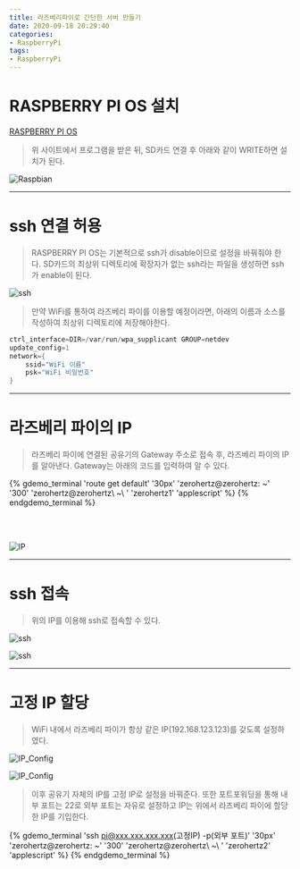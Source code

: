 ```yaml
---
title: 라즈베리파이로 간단한 서버 만들기
date: 2020-09-18 20:29:40
categories:
- RaspberryPi
tags:
- RaspberryPi
---
```

# RASPBERRY PI OS 설치

[RASPBERRY PI OS](https://www.raspberrypi.org/downloads/)

> 위 사이트에서 프로그램을 받은 뒤, SD카드 연결 후 아래와 같이 WRITE하면 설치가 된다.

![Raspbian](https://user-images.githubusercontent.com/42334717/93593200-a096ee00-f9ee-11ea-9ea0-e0eb7fb979b4.png)

<!-- More -->

***

# ssh 연결 허용

> RASPBERRY PI OS는 기본적으로 ssh가 disable이므로 설정을 바꿔줘야 한다. SD카드의 최상위 디렉토리에 확장자가 없는 ssh라는 파일을 생성하면 ssh가 enable이 된다.

![ssh](https://user-images.githubusercontent.com/42334717/93593734-975a5100-f9ef-11ea-98c6-06172342eaad.png)

> 만약 WiFi를 통하여 라즈베리 파이를 이용할 예정이라면, 아래의 이름과 소스를 작성하여 최상위 디렉토리에 저장해야한다.

~~~cpp wpa_supplicant.conf
ctrl_interface=DIR=/var/run/wpa_supplicant GROUP=netdev
update_config=1
network={
    ssid="WiFi 이름"
    psk="WiFi 비밀번호"
}
~~~

***

# 라즈베리 파이의 IP

> 라즈베리 파이에 연결된 공유기의 Gateway 주소로 접속 후, 라즈베리 파이의 IP를 알아낸다. Gateway는 아래의 코드를 입력하여 알 수 있다.

{% gdemo_terminal 'route get default' '30px' 'zerohertz@zerohertz: ~' '300' 'zerohertz@zerohertz\ ~\ ' 'zerohertz1' 'applescript' %}
{% endgdemo_terminal %}

<br/>
<br/>

![IP](https://user-images.githubusercontent.com/42334717/93594589-2025bc80-f9f1-11ea-869b-eecafaf3e4d8.png)

***

# ssh 접속

> 위의 IP를 이용해 ssh로 접속할 수 있다.

![ssh](https://user-images.githubusercontent.com/42334717/93594705-4f3c2e00-f9f1-11ea-915d-cf68fa265a84.png)

![ssh](https://user-images.githubusercontent.com/42334717/93594775-75fa6480-f9f1-11ea-9b75-73e182a4ef75.png)

***

# 고정 IP 할당

> WiFi 내에서 라즈베리 파이가 항상 같은 IP(192.168.123.123)를 갖도록 설정하였다.

![IP_Config](https://user-images.githubusercontent.com/42334717/93595293-71827b80-f9f2-11ea-9afd-218e8805b629.png)

![IP_Config](https://user-images.githubusercontent.com/42334717/93595386-a098ed00-f9f2-11ea-9600-c2e1231ae1a0.png)

> 이후 공유기 자체의 IP를 고정 IP로 설정을 바꿔준다. 또한 포트포워딩을 통해 내부 포트는 22로 외부 포트는 자유로 설정하고 IP는 위에서 라즈베리 파이에 할당한 IP를 기입한다.

{% gdemo_terminal 'ssh pi@xxx.xxx.xxx.xxx(고정IP) -p(외부 포트)' '30px' 'zerohertz@zerohertz: ~' '300' 'zerohertz@zerohertz\ ~\ ' 'zerohertz2' 'applescript' %}
{% endgdemo_terminal %}